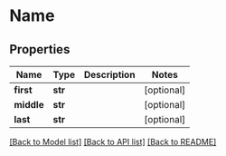 # Name

## Properties
Name | Type | Description | Notes
------------ | ------------- | ------------- | -------------
**first** | **str** |  | [optional] 
**middle** | **str** |  | [optional] 
**last** | **str** |  | [optional] 

[[Back to Model list]](../README.md#documentation-for-models) [[Back to API list]](../README.md#documentation-for-api-endpoints) [[Back to README]](../README.md)


